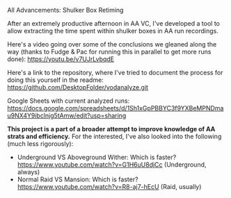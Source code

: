 All Advancements: Shulker Box Retiming

After an extremely productive afternoon in AA VC, I've developed a tool to allow extracting the time spent within shulker boxes in AA run recordings.

Here's a video going over some of the conclusions we gleaned along the way (thanks to Fudge & Pac for running this in parallel to get more runs done): https://youtu.be/v7UJrLvbqdE

Here's a link to the repository, where I've tried to document the process for doing this yourself in the readme: https://github.com/DesktopFolder/vodanalyze.git

Google Sheets with current analyzed runs: https://docs.google.com/spreadsheets/d/1Sh1xGpPBBYC3f9YXBeMPNDmau9NX4Y9ibclnjg5tAmw/edit?usp=sharing

**This project is a part of a broader attempt to improve knowledge of AA strats and efficiency.** For the interested, I've also looked into the following (much less rigorously):

- Underground VS Aboveground Wither: Which is faster? <https://www.youtube.com/watch?v=G1H6uU8djCc> (Underground, always)
- Normal Raid VS Mansion: Which is faster? <https://www.youtube.com/watch?v=R8-aj7-hEcU> (Raid, usually)
